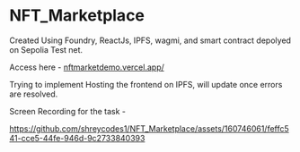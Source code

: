 # NFT_Marketplace

Created Using Foundry, ReactJs, IPFS, wagmi, and smart contract depolyed on Sepolia Test net.


Access here - [nftmarketdemo.vercel.app/](https://nftmarketdemo.vercel.app/)

Trying to implement Hosting the frontend on IPFS, will update once errors are resolved.

Screen Recording for the task - 

https://github.com/shreycodes1/NFT_Marketplace/assets/160746061/feffc541-cce5-44fe-946d-9c2733840393

